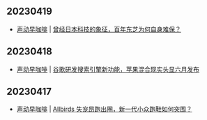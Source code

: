 ## 20230419
- [声动早咖啡](https://sheng-espresso.fireside.fm/) | [曾经日本科技的象征，百年东芝为何自身难保？](https://sheng-espresso.fireside.fm/251)

## 20230418
- [声动早咖啡](https://sheng-espresso.fireside.fm/) | [谷歌研发搜索引擎新功能，苹果混合现实头显六月发布](https://sheng-espresso.fireside.fm/250)

## 20230417
- [声动早咖啡](https://sheng-espresso.fireside.fm/) | [Allbirds 失宠昂跑出圈，新一代小众跑鞋如何突围？](https://sheng-espresso.fireside.fm/249)

